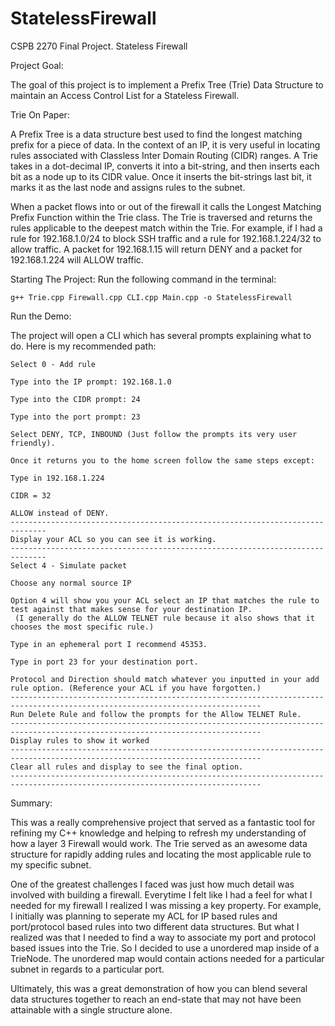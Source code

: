 # StatelessFirewall
CSPB 2270 Final Project. Stateless Firewall

Project Goal: 

The goal of this project is to implement a Prefix Tree (Trie) Data Structure to maintain an Access Control List for a Stateless Firewall. 

Trie On Paper:

A Prefix Tree is a data structure best used to find the longest matching prefix for a piece of data. 
In the context of an IP, it is very useful in locating rules associated with Classless Inter Domain Routing (CIDR) ranges. 
A Trie takes in a dot-decimal IP, converts it into a bit-string, and then inserts each bit as a node up to its CIDR value. 
Once it inserts the bit-strings last bit, it marks it as the last node and assigns rules to the subnet.  

When a packet flows into or out of the firewall it calls the Longest Matching Prefix Function within the Trie class. 
The Trie is traversed and returns the rules applicable to the deepest match within the Trie. 
For example, if I had a rule for 192.168.1.0/24 to block SSH traffic and a rule for 192.168.1.224/32 to allow traffic. 
A packet for 192.168.1.15 will return DENY and a packet for 192.168.1.224 will ALLOW traffic. 

Starting The Project:
Run the following command in the terminal:

    g++ Trie.cpp Firewall.cpp CLI.cpp Main.cpp -o StatelessFirewall

Run the Demo:

The project will open a CLI which has several prompts explaining what to do. Here is my recommended path:

    Select 0 - Add rule

    Type into the IP prompt: 192.168.1.0

    Type into the CIDR prompt: 24

    Type into the port prompt: 23 

    Select DENY, TCP, INBOUND (Just follow the prompts its very user friendly).

    Once it returns you to the home screen follow the same steps except:
    
    Type in 192.168.1.224

    CIDR = 32

    ALLOW instead of DENY.
    ------------------------------------------------------------------------------
    Display your ACL so you can see it is working.
    ------------------------------------------------------------------------------
    Select 4 - Simulate packet

    Choose any normal source IP

    Option 4 will show you your ACL select an IP that matches the rule to test against that makes sense for your destination IP.
     (I generally do the ALLOW TELNET rule because it also shows that it chooses the most specific rule.)
    
    Type in an ephemeral port I recommend 45353.

    Type in port 23 for your destination port.

    Protocol and Direction should match whatever you inputted in your add rule option. (Reference your ACL if you have forgotten.)
    ------------------------------------------------------------------------------------------------------------------------------
    Run Delete Rule and follow the prompts for the Allow TELNET Rule.
    ------------------------------------------------------------------------------------------------------------------------------
    Display rules to show it worked
    ------------------------------------------------------------------------------------------------------------------------------
    Clear all rules and display to see the final option.
    ------------------------------------------------------------------------------------------------------------------------------

Summary:

This was a really comprehensive project that served as a fantastic tool for refining my C++ knowledge and helping to refresh my 
understanding of how a layer 3 Firewall would work. The Trie served as an awesome data structure for rapidly adding rules and locating the most
applicable rule to my specific subnet.

One of the greatest challenges I faced was just how much detail was involved with building a firewall. Everytime I felt like I had a feel
for what I needed for my firewall I realized I was missing a key property. For example, I initially was planning to seperate my ACL
for IP based rules and port/protocol based rules into two different data structures. But what I realized was that I needed to find a way
to associate my port and protocol based issues into the Trie. So I decided to use a unordered map inside of a TrieNode. The unordered map would
contain actions needed for a particular subnet in regards to a particular port.

Ultimately, this was a great demonstration of how you can blend several data structures together to reach an end-state that may not have
been attainable with a single structure alone. 

    


